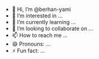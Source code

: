- 👋 Hi, I’m @berhan-yami
- 👀 I’m interested in ...
- 🌱 I’m currently learning ...
- 💞️ I’m looking to collaborate on ...
- 📫 How to reach me ...
- 😄 Pronouns: ...
- ⚡ Fun fact: ...

<!---
berhan-yami/berhan-yami is a ✨ special ✨ repository because its `README.md` (this file) appears on your GitHub profile.
You can click the Preview link to take a look at your changes.
--->
